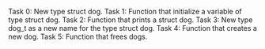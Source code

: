 Task 0: New type struct dog.
Task 1: Function that initialize a variable of type struct dog.
Task 2: Function that prints a struct dog.
Task 3: New type dog_t as a new name for the type struct dog.
Task 4: Function that creates a new dog.
Task 5: Function that frees dogs.
